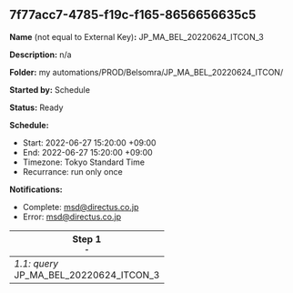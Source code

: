 ## 7f77acc7-4785-f19c-f165-8656656635c5

**Name** (not equal to External Key)**:** JP_MA_BEL_20220624_ITCON_3

**Description:** n/a

**Folder:** my automations/PROD/Belsomra/JP_MA_BEL_20220624_ITCON/

**Started by:** Schedule

**Status:** Ready

**Schedule:**

* Start: 2022-06-27 15:20:00 +09:00
* End: 2022-06-27 15:20:00 +09:00
* Timezone: Tokyo Standard Time
* Recurrance: run only once

**Notifications:**

* Complete: msd@directus.co.jp
* Error: msd@directus.co.jp

| Step 1<br>_<small>-</small>_ |
| --- |
| _1.1: query_<br>JP_MA_BEL_20220624_ITCON_3 |

